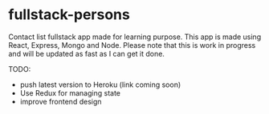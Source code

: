 # fullstack-persons

Contact list fullstack app made for learning purpose.
This app is made using React, Express, Mongo and Node.
Please note that this is work in progress and will be updated as fast as I can get it done.

TODO:
- push latest version to Heroku (link coming soon)
- Use Redux for managing state
- improve frontend design
